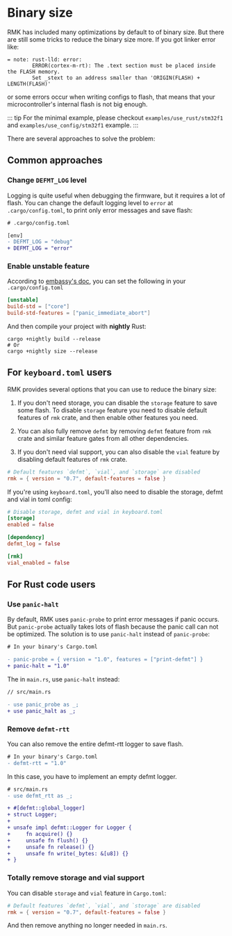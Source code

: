 # Binary size

RMK has included many optimizations by default to of binary size. But there are still some tricks to reduce the binary size more. If you got linker error like:

```
= note: rust-lld: error:
        ERROR(cortex-m-rt): The .text section must be placed inside the FLASH memory.
        Set _stext to an address smaller than 'ORIGIN(FLASH) + LENGTH(FLASH)'
```

or some errors occur when writing configs to flash, that means that your microcontroller's internal flash is not big enough.

::: tip
For the minimal example, please checkout `examples/use_rust/stm32f1` and `examples/use_config/stm32f1` example.
:::

There are several approaches to solve the problem:

## Common approaches

### Change `DEFMT_LOG` level

Logging is quite useful when debugging the firmware, but it requires a lot of flash. You can change the default logging level to `error` at `.cargo/config.toml`, to print only error messages and save flash:

```diff
# .cargo/config.toml

[env]
- DEFMT_LOG = "debug"
+ DEFMT_LOG = "error"
```

### Enable unstable feature

According to [embassy's doc](https://embassy.dev/book/#_my_binary_is_still_big_filled_with_stdfmt_stuff), you can set the following in your `.cargo/config.toml`

```toml
[unstable]
build-std = ["core"]
build-std-features = ["panic_immediate_abort"]
```

And then compile your project with **nightly** Rust:

```
cargo +nightly build --release
# Or
cargo +nightly size --release
```

## For `keyboard.toml` users

RMK provides several options that you can use to reduce the binary size:

1. If you don't need storage, you can disable the `storage` feature to save some flash. To disable `storage` feature you need to disable default features of `rmk` crate, and then enable other features you need.

2. You can also fully remove `defmt` by removing `defmt` feature from `rmk` crate and similar feature gates from all other dependencies.

3. If you don't need vial support, you can also disable the `vial` feature by disabling default features of `rmk` crate.

```toml
# Default features `defmt`, `vial`, and `storage` are disabled
rmk = { version = "0.7", default-features = false }
```

If you're using `keyboard.toml`, you'll also need to disable the storage, defmt and vial in toml config:

```toml
# Disable storage, defmt and vial in keyboard.toml
[storage]
enabled = false

[dependency]
defmt_log = false

[rmk]
vial_enabled = false
```

## For Rust code users

### Use `panic-halt`

By default, RMK uses `panic-probe` to print error messages if panic occurs. But `panic-probe` actually takes lots of flash because the panic call can not be optimized. The solution is to use `panic-halt` instead of `panic-probe`:

```diff
# In your binary's Cargo.toml

- panic-probe = { version = "1.0", features = ["print-defmt"] }
+ panic-halt = "1.0"
```

The in `main.rs`, use `panic-halt` instead:

```diff
// src/main.rs

- use panic_probe as _;
+ use panic_halt as _;

```

### Remove `defmt-rtt`

You can also remove the entire defmt-rtt logger to save flash.

```diff
# In your binary's Cargo.toml
- defmt-rtt = "1.0"
```

In this case, you have to implement an empty defmt logger.

```diff
# src/main.rs
- use defmt_rtt as _;

+ #[defmt::global_logger]
+ struct Logger;
+
+ unsafe impl defmt::Logger for Logger {
+     fn acquire() {}
+     unsafe fn flush() {}
+     unsafe fn release() {}
+     unsafe fn write(_bytes: &[u8]) {}
+ }

```

### Totally remove storage and vial support

You can disable `storage` and `vial` feature in `Cargo.toml`:

```toml
# Default features `defmt`, `vial`, and `storage` are disabled
rmk = { version = "0.7", default-features = false }
```

And then remove anything no longer needed in `main.rs`.
